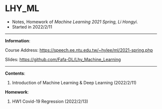 # LHY_ML
- Notes, Homework of *Machine Learning 2021 Spring, Li Hongyi*. 
- Started in 2022/2/11

---

**Information**:

Course Address: https://speech.ee.ntu.edu.tw/~hylee/ml/2021-spring.php

Slides: https://github.com/Fafa-DL/Lhy_Machine_Learning

---

**Contents**:

1. Introduction of Machine Learning & Deep Learning (2022/2/11)

**Homework**:

1. HW1 Covid-19 Regression (2022/2/13)
